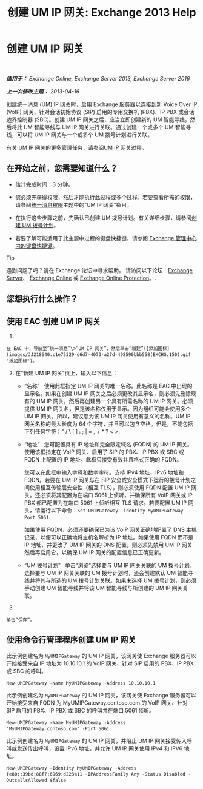 ﻿---
title: '创建 UM IP 网关: Exchange 2013 Help'
TOCTitle: 创建 UM IP 网关
ms:assetid: 542d6b50-147b-4cec-b54d-61c7b8fc0fc7
ms:mtpsurl: https://technet.microsoft.com/zh-cn/library/Aa998045(v=EXCHG.150)
ms:contentKeyID: 50490566
ms.date: 01/11/2018
mtps_version: v=EXCHG.150
f1_keywords:
- Microsoft.Exchange.Management.SnapIn.Esm.Servers.UnifiedMessaging.CreateUMIPGatewayWizardForm.CreateUMIPGatewayWizardPage
ms.translationtype: HT
---

# 创建 UM IP 网关

 

_**适用于：** Exchange Online, Exchange Server 2013, Exchange Server 2016_

_**上一次修改主题：** 2013-04-16_

创建统一消息 (UM) IP 网关时，启用 Exchange 服务器以连接到新 Voice Over IP (VoIP) 网关、针对会话初始协议 (SIP) 启用的专用交换机 (PBX)、IP PBX 或会话边界控制器 (SBC)。创建 UM IP 网关之后，应当立即创建新的 UM 智能寻线，然后将此 UM 智能寻线与 UM IP 网关进行关联。通过创建一个或多个 UM 智能寻线，可以将 UM IP 网关与一个或多个 UM 拨号计划进行关联。

有关 UM IP 网关的更多管理任务，请参阅[UM IP 网关过程](um-ip-gateway-procedures-exchange-2013-help.md)。

## 在开始之前，您需要知道什么？

  - 估计完成时间：3 分钟。

  - 您必须先获得权限，然后才能执行此过程或多个过程。若要查看所需的权限，请参阅[统一消息权限](unified-messaging-permissions-exchange-2013-help.md)主题中的“UM IP 网关”条目。

  - 在执行这些步骤之前，先确认已创建 UM 拨号计划。有关详细步骤，请参阅[创建 UM 拨号计划](create-a-um-dial-plan-exchange-2013-help.md)。

  - 若要了解可能适用于此主题中过程的键盘快捷键，请参阅 [Exchange 管理中心内的键盘快捷键](keyboard-shortcuts-in-the-exchange-admin-center-exchange-online-protection-help.md)。

> [!TIP]  
> 遇到问题了吗？请在 Exchange 论坛中寻求帮助。 请访问以下论坛：<a href="https://go.microsoft.com/fwlink/p/?linkid=60612">Exchange Server</a>、 <a href="https://go.microsoft.com/fwlink/p/?linkid=267542">Exchange Online</a> 或 <a href="https://go.microsoft.com/fwlink/p/?linkid=285351">Exchange Online Protection</a>。.


## 您想执行什么操作？

## 使用 EAC 创建 UM IP 网关

1.  
    
    在 EAC 中，导航至“统一消息”\>“UM IP 网关”，然后单击“新建”![添加图标](images/JJ218640.c1e75329-d6d7-4073-a27d-498590bbb558(EXCHG.150).gif "添加图标")。

2.  在“新建 UM IP 网关”页上，输入以下信息：
    
      - “名称”   使用此框指定 UM IP 网关的唯一名称。此名称是 EAC 中出现的显示名。如果在创建 UM IP 网关之后必须更改其显示名，则必须先删除现有的 UM IP 网关，然后再创建另一个具有所需名称的 UM IP 网关。必须提供 UM IP 网关名，但是该名称仅用于显示。因为组织可能会使用多个 UM IP 网关，所以，建议您为该 UM IP 网关使用有意义的名称。UM IP 网关名称的最大长度为 64 个字符，并且可以包含空格。但是，不能包括下列任何字符：" / \\ \[ \] : ; | = , + \* ? \< \>.
    
      - “地址”   您可配置具有 IP 地址和完全限定域名 (FQDN) 的 UM IP 网关。使用该框指定在 VoIP 网关、启用了 SIP 的 PBX、IP PBX 或 SBC 或 FQDN 上配置的 IP 地址。此框只接受有效并且格式正确的 FQDN。
        
        您可以在此框中输入字母和数字字符。支持 IPv4 地址、IPv6 地址和 FQDN。若要在 UM IP 网关与在 SIP 安全或安全模式下运行的拨号计划之间使用相互传输层安全性（相互 TLS），则必须使用 FQDN 配置 UM IP 网关。还必须将其配置为在端口 5061 上侦听，并确保所有 VoIP 网关或 IP PBX 都已配置为在端口 5061 上侦听相互 TLS 请求。若要配置 UM IP 网关，请运行以下命令：`Set-UMIPGateway -identity MyUMIPGateway -Port 5061`.
        
        如果使用 FQDN，必须还要确保已为该 VoIP 网关正确地配置了 DNS 主机记录，以便可以正确地将主机名解析为 IP 地址。如果使用 FQDN 而不是 IP 地址，并更改了 UM IP 网关的 DNS 配置，则必须先禁用 UM IP 网关然后再启用它，以确保 UM IP 网关的配置信息已正确更新。
    
      - “UM 拨号计划”   单击“浏览”选择要与 UM IP 网关关联的 UM 拨号计划。选择要与 UM IP 网关关联的 UM 拨号计划时，还会创建默认 UM 智能寻线并将其与所选的 UM 拨号计划关联。如果未选择 UM 拨号计划，则必须手动创建 UM 智能寻线并将该 UM 智能寻线与所创建的 UM IP 网关关联。

3.  
    
    单击“保存”。

## 使用命令行管理程序创建 UM IP 网关

此示例创建名为 `MyUMIPGateway` 的 UM IP 网关，该网关使 Exchange 服务器可以开始接受来自 IP 地址为 10.10.10.1 的 VoIP 网关、针对 SIP 启用的 PBX、IP PBX 或 SBC 的呼叫。

    New-UMIPGateway -Name MyUMIPGateway -Address 10.10.10.1

此示例创建名为 `MyUMIPGateway` 的 UM IP 网关，该网关使 Exchange 服务器可以开始接受来自 FQDN 为 MyUMIPGateway.contoso.com 的 VoIP 网关、针对 SIP 启用的 PBX、IP PBX 或 SBC 的呼叫并在端口 5061 侦听。

    New-UMIPGateway -Name MyUMIPGateway -Address "MyUMIPGateway.contoso.com" -Port 5061

此示例创建名为 `MyUMIPGateway` 的 UM IP 网关，并阻止 UM IP 网关接受传入呼叫或发送传出呼叫，设置 IPv6 地址，并允许 UM IP 网关使用 IPv4 和 IPV6 地址。

    New-UMIPGateway -Identity MyUMIPGateway -Address fe80::39bd:88f7:6969:d223%11 -IPAddressFamily Any -Status Disabled -OutcallsAllowed $false

